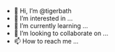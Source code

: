 - 👋 Hi, I’m @tigerbath
- 👀 I’m interested in ...
- 🌱 I’m currently learning ...
- 💞️ I’m looking to collaborate on ...
- 📫 How to reach me ...

<!---
tigerbath/tigerbath is a ✨ special ✨ repository because its `README.md` (this file) appears on your GitHub profile.
You can click the Preview link to take a look at your changes.
--->
